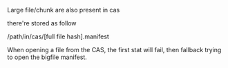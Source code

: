 Large file/chunk are also present in cas

there're stored as follow

/path/in/cas/[full file hash].manifest

When opening a file from the CAS, the first stat will fail, then fallback trying to open the bigfile manifest.
